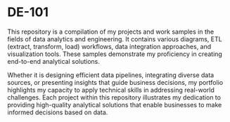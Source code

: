 # DE-101
This repository is a compilation of my projects and work samples in the fields of data analytics and engineering. It contains various diagrams, ETL (extract, transform, load) workflows, data integration approaches, and visualization tools. These samples demonstrate my proficiency in creating end-to-end analytical solutions.

Whether it is designing efficient data pipelines, integrating diverse data sources, or presenting insights that guide business decisions, my portfolio highlights my capacity to apply technical skills in addressing real-world challenges. Each project within this repository illustrates my dedication to providing high-quality analytical solutions that enable businesses to make informed decisions based on data.
